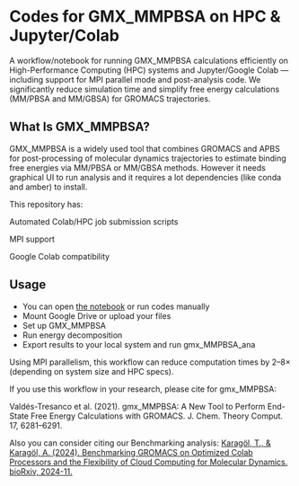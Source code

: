 # Codes for GMX_MMPBSA on HPC & Jupyter/Colab

A workflow/notebook for running GMX_MMPBSA calculations efficiently on High-Performance Computing (HPC) systems and Jupyter/Google Colab — including support for MPI parallel mode and post-analysis code.
We significantly reduce simulation time and simplify free energy calculations (MM/PBSA and MM/GBSA) for GROMACS trajectories. 

## What Is GMX_MMPBSA?
GMX_MMPBSA is a widely used tool that combines GROMACS and APBS for post-processing of molecular dynamics trajectories to estimate binding free energies via MM/PBSA or MM/GBSA methods. However it needs graphical UI to run analysis and it requires a lot dependencies (like conda and amber) to install.

This repository has:

Automated Colab/HPC job submission scripts

MPI support

Google Colab compatibility 

## Usage
- You can open [the notebook](gmx_MMPSA_conda_v0_1.ipynb) or run codes manually
- Mount Google Drive or upload your files
- Set up GMX_MMPBSA
- Run energy decomposition
- Export results to your local system and run gmx_MMPBSA_ana

Using MPI parallelism, this workflow can reduce computation times by 2–8× (depending on system size and HPC specs).

If you use this workflow in your research, please cite for gmx_MMPBSA:

Valdés-Tresanco et al. (2021). gmx_MMPBSA: A New Tool to Perform End-State Free Energy Calculations with GROMACS. J. Chem. Theory Comput. 17, 6281–6291.

Also you can consider citing our Benchmarking analysis:
[Karagöl, T., & Karagöl, A. (2024). Benchmarking GROMACS on Optimized Colab Processors and the Flexibility of Cloud Computing for Molecular Dynamics. bioRxiv, 2024-11.](https://www.biorxiv.org/content/10.1101/2024.11.14.623563v1.abstract) 

